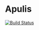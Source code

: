 # Apulis

[![Build Status](https://travis-ci.org/xianjiezh/unit-test-demo1.svg?branch=master)](https://travis-ci.org/xianjiezh/unit-test-demo1)